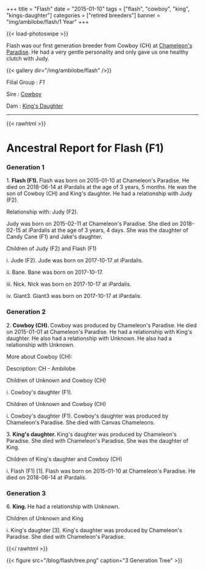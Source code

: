 +++
title = "Flash"
date = "2015-01-10"
tags = ["flash", "cowboy", "king", "kings-daughter"]
categories = ["retired breeders"]
banner = "img/ambilobe/flash/1 Year"
+++

{{< load-photoswipe >}}

Flash was our first generation breeder from Cowboy (CH) at [Chameleon's Paradise](http://www.chameleonparadise.net/). He had a very gentle personality and only gave us one healthy clutch with Judy.

{{< gallery dir="/img/ambilobe/flash" />}}

Filial Group
: *F1*

Sire
: <a href="/tags/cowboy/">Cowboy</a>

Dam
: <a href="/tags/kings-daughter/">King's Daughter</a>

---

{{< rawhtml >}}

  <div id="grampstextdoc">
    <div id="header">
      <h1>Ancestral Report for Flash (F1)</h1>
    </div>
    <h3>Generation 1</h3>
    <img align="right" alt="" border="0" src="/blog/flash/is1 Year.jpg" />
    <p>1. <strong>Flash (F1). </strong>Flash was born on 2015-01-10 at Chameleon's Paradise.  He died on 2018-06-14 at iPardalis at the age of 3 years, 5 months.  He was the son of Cowboy (CH) and King's daughter. He had a relationship with Judy (F2). </p>
    <p />Relationship with: Judy (F2).</p>
    <p>Judy was born on 2015-02-11 at Chameleon's Paradise.  She died on 2018-02-15 at iPardalis at the age of 3 years, 4 days.  She was the daughter of Candy Cane (F1) and Jake's daughter. </p>
    <p>Children of Judy (F2) and Flash (F1)</p>
    <p>i. Jude (F2). Jude was born on 2017-10-17 at iPardalis.  </p>
    <p>ii. Bane. Bane was born on 2017-10-17.  </p>
    <p>iii. Nick. Nick was born on 2017-10-17 at iPardalis.  </p>
    <p>iv. Giant3. Giant3 was born on 2017-10-17 at iPardalis.  </p>
    <h3>Generation 2</h3>
    <img align="right" alt="" border="0" src="/blog/flash/isCowboy.jpg" />
    <p>2. <strong>Cowboy (CH). </strong>Cowboy was produced by Chameleon's Paradise.  He died on 2015-01-01 at Chameleon's Paradise.  He had a relationship with King's daughter. He also had a relationship with Unknown. He also had a relationship with Unknown. </p>
    <p>More about Cowboy (CH):</p>
    <p>Description: CH - Ambilobe</p>
    <p>Children of Unknown and Cowboy (CH)</p>
    <p>i. Cowboy's daughter (F1). </p>
    <p>Children of Unknown and Cowboy (CH)</p>
    <p>i. Cowboy's daughter (F1). Cowboy's daughter was produced by Chameleon's Paradise.  She died with Canvas Chameleons.  </p>
    <p>3. <strong>King's daughter. </strong>King's daughter was produced by Chameleon's Paradise.  She died with Chameleon's Paradise.  She was the daughter of King. </p>
    <p>Children of King's daughter and Cowboy (CH)</p>
    <p>i. Flash (F1) [1]. Flash was born on 2015-01-10 at Chameleon's Paradise.  He died on 2018-06-14 at iPardalis.  </p>
    <h3>Generation 3</h3>
    <img align="right" alt="" border="0" src="/blog/flash/isKing.jpg" />
    <p>6. <strong>King. </strong>He had a relationship with Unknown. </p>
    <p>Children of Unknown and King</p>
    <p>i. King's daughter [3]. King's daughter was produced by Chameleon's Paradise.  She died with Chameleon's Paradise.  </p>
  </div>
  
{{</ rawhtml >}}

{{< figure src="/blog/flash/tree.png" caption="3 Generation Tree" >}}